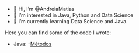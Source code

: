 - 👋 Hi, I’m @AndreiaMatias
- 👀 I’m interested in Java, Python and Data Science
- 🌱 I’m currently learning Data Science and Java.

Here you can find some of the code I wrote:

- Java:
  -[Métodos](https://github.com/AndreiaMatias/DIO_metodos_java)
  



<!---
AndreiaMatias/AndreiaMatias is a ✨ special ✨ repository because its `README.md` (this file) appears on your GitHub profile.
You can click the Preview link to take a look at your changes.
--->
